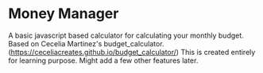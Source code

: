 # Money Manager
A basic javascript based calculator for calculating your monthly budget.
Based on Cecelia Martinez's budget_calculator. (https://ceceliacreates.github.io/budget_calculator/)
This is created entirely for learning purpose.
Might add a few other features later.
